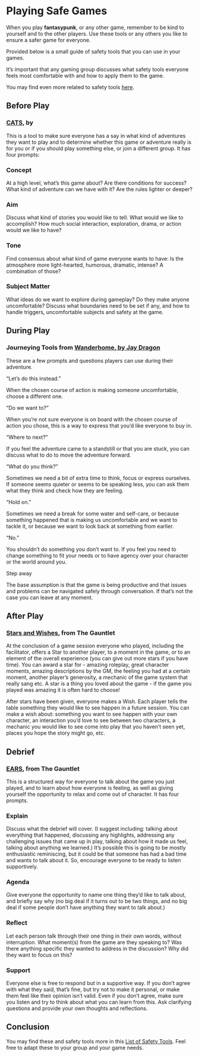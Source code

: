 # Playing Safe Games

When you play **fantasypunk**, or any other game, remember to be kind to yourself and to the other players. Use these tools or any others you like to ensure a safer game for everyone.

Provided below is a small guide of safety tools that you can use in your games. 

It’s important that any gaming group discusses what safety tools everyone feels most comfortable with and how to apply them to the game.

You may find even more related to safety tools [here](https://itch.io/c/1655621/safety-tools-and-wellbeing-for-ttrpg).

## Before Play

### [CATS](https://200wordrpg.github.io/2016/supplement/2016/04/12/CATS.html), by

This is a tool to make sure everyone has a say in what kind of adventures they want to play and to determine whether this game or adventure really is for you or if you should play something else, or join a different group. It has four prompts:

### Concept

At a high level, what’s this game about? Are there conditions for success? What kind of adventure can we have with it? Are the rules lighter or deeper?

### Aim

Discuss what kind of stories you would like to tell. What would we like to accomplish? How much social interaction, exploration, drama, or action would we like to have?

### Tone

Find consensus about what kind of game everyone wants to have: Is the atmosphere more light-hearted, humorous, dramatic, intense? A combination of those?

### Subject Matter

What ideas do we want to explore during gameplay? Do they make anyone uncomfortable? Discuss what boundaries need to be set if any, and how to handle triggers, uncomfortable subjects and safety at the game.

## During Play

### Journeying Tools from [Wanderhome, by Jay Dragon](https://possumcreekgames.itch.io/wanderhome)

These are a few prompts and questions players can use during their adventure.

“Let’s do this instead.”

When the chosen course of action is making someone uncomfortable, choose a different one.

“Do we want to?”

When you’re not sure everyone is on board with the chosen course of action you chose, this is a way to express that you’d like everyone to buy in.

“Where to next?”

If you feel the adventure came to a standstill or that you are stuck, you can discuss what to do to move the adventure forward.

“What do you think?”

Sometimes we need a bit of extra time to think, focus or express ourselves. If someone seems quieter or seems to be speaking less, you can ask them what they think and check how they are feeling.

“Hold on.”

Sometimes we need a break for some water and self-care, or because something happened that is making us uncomfortable and we want to tackle it, or because we want to look back at something from earlier.

“No.”

You shouldn’t do something you don’t want to. If you feel you need to change something to fit your needs or to have agency over your character or the world around you.

Step away

The base assumption is that the game is being productive and that issues and problems can be navigated safely through conversation. If that’s not the case you can leave at any moment.

## After Play

### [Stars and Wishes](https://www.gauntlet-rpg.com/blog/stars-and-wishes), from The Gauntlet

At the conclusion of a game session everyone who played, including the facilitator, offers a Star to another player, to a moment in the game, or to an element of the overall experience (you can give out more stars if you have time). You can award a star for - amazing roleplay, great character moments, amazing descriptions by the GM, the feeling you had at a certain moment, another player’s generosity, a mechanic of the game system that really sang etc. A star is a thing you loved about the game - if the game you played was amazing it is often hard to choose!

After stars have been given, everyone makes a Wish. Each player tells the table something they would like to see happen in a future session. You can make a wish about: something you want to see happen with your own character, an interaction you’d love to see between two characters, a mechanic you would like to see come into play that you haven’t seen yet, places you hope the story might go, etc.

## Debrief

### [EARS](https://blackarmada.com/tools-to-use-after-play/), from The Gauntlet

This is a structured way for everyone to talk about the game you just played, and to learn about how everyone is feeling, as well as giving yourself the opportunity to relax and come out of character. It has four prompts.

### Explain

Discuss what the debrief will cover. (I suggest including: talking about everything that happened, discussing any highlights, addressing any challenging issues that came up in play, talking about how it made us feel, talking about anything we learned.) It’s possible this is going to be mostly enthusiastic reminiscing, but it could be that someone has had a bad time and wants to talk about it. So, encourage everyone to be ready to listen supportively.

### Agenda

Give everyone the opportunity to name one thing they’d like to talk about, and briefly say why (no big deal if it turns out to be two things, and no big deal if some people don’t have anything they want to talk about.)

### Reflect

Let each person talk through their one thing in their own words, without interruption. What moment(s) from the game are they speaking to? Was there anything specific they wanted to address in the discussion? Why did they want to focus on this?

### Support

Everyone else is free to respond but in a supportive way. If you don’t agree with what they said, that’s fine, but try not to make it personal, or make them feel like their opinion isn’t valid. Even if you don’t agree, make sure you listen and try to think about what you can learn from this. Ask clarifying questions and provide your own thoughts and reflections.

## Conclusion

You may find these and safety tools more in this [List of Safety Tools](https://gabrielcaetano.itch.io/safety-tools-and-wellbeing-a-curated-list). Feel free to adapt these to your group and your game needs.
